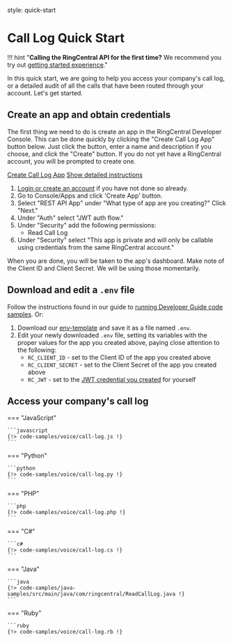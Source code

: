 style: quick-start

# Call Log Quick Start

!!! hint "**Calling the RingCentral API for the first time?** We recommend you try out [getting started experience](../../getting-started/index.md)."

In this quick start, we are going to help you access your company's call log, or a detailed audit of all the calls that have been routed through your account. Let's get started.

## Create an app and obtain credentials

The first thing we need to do is create an app in the RingCentral Developer Console. This can be done quickly by clicking the "Create Call Log App" button below. Just click the button, enter a name and description if you choose, and click the "Create" button. If you do not yet have a RingCentral account, you will be prompted to create one.

<a target="_new" href="https://developer.ringcentral.com/new-app?name=Call+Log+Quick+Start+App&desc=A+simple+app+to+demo+loading+your+accounts+call+log&grantType=PersonalJWT&public=false&type=ServerOther&carriers=7710,7310,3420&permissions=ReadCallLog&redirectUri=&utm_source=devguide&utm_medium=button&utm_campaign=quickstart" class="btn btn-primary">Create Call Log App</a>
<a class="btn-link btn-collapse" data-toggle="collapse" href="#create-app-instructions" role="button" aria-expanded="false" aria-controls="create-app-instructions">Show detailed instructions</a>

<div class="collapse" id="create-app-instructions">
<ol>
<li><a href="https://developer.ringcentral.com/login.html#/">Login or create an account</a> if you have not done so already.</li>
<li>Go to Console/Apps and click 'Create App' button.</li>
<li>Select "REST API App" under "What type of app are you creating?" Click "Next."</li>
<li>Under "Auth" select "JWT auth flow."
<li>Under "Security" add the following permissions:
  <ul>
    <li>Read Call Log</li>
  </ul>
</li>
<li>Under "Security" select "This app is private and will only be callable using credentials from the same RingCentral account."</li>
</ol>
</div>

When you are done, you will be taken to the app's dashboard. Make note of the Client ID and Client Secret. We will be using those momentarily.

## Download and edit a `.env` file
	
Follow the instructions found in our guide to [running Developer Guide code samples](../../basics/code-samples.md). Or:
	
1. Download our [env-template](https://raw.githubusercontent.com/ringcentral/ringcentral-api-docs/main/code-samples/env-template) and save it as a file named `.env`.
2. Edit your newly downloaded `.env` file, setting its variables with the proper values for the app you created above, paying close attention to the following:
     * `RC_CLIENT_ID` - set to the Client ID of the app you created above
     * `RC_CLIENT_SECRET` - set to the Client Secret of the app you created above
     * `RC_JWT` - set to the [JWT credential you created](../../getting-started/create-credential.md) for yourself

## Access your company's call log

=== "JavaScript"

    ```javascript
    {!> code-samples/voice/call-log.js !}
    ```

=== "Python"

    ```python
    {!> code-samples/voice/call-log.py !}
    ```
    
=== "PHP"

    ```php
    {!> code-samples/voice/call-log.php !}
    ```

=== "C#"

    ```c#
    {!> code-samples/voice/call-log.cs !}
    ```

=== "Java"

    ```java
    {!> code-samples/java-samples/src/main/java/com/ringcentral/ReadCallLog.java !}
    ```

=== "Ruby"

    ```ruby
    {!> code-samples/voice/call-log.rb !}



